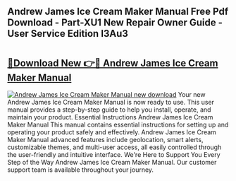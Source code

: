 ## Andrew James Ice Cream Maker Manual Free Pdf Download - Part-XU1 New Repair Owner Guide - User Service Edition I3Au3

# <h2><a href="http://cf20027.oget.top/?id=Andrew+James+Ice+Cream+Maker+Manual">🔗Download New 👉🔴 Andrew James Ice Cream Maker Manual</a></h2>

[![Andrew James Ice Cream Maker Manual new download](https://i.imgur.com/5g1atiW.png)](http://cf20027.oget.top/?id=Andrew+James+Ice+Cream+Maker+Manual)
Your new Andrew James Ice Cream Maker Manual is now ready to use. This user manual provides a step-by-step guide to help you install, operate, and maintain your product. Essential Instructions Andrew James Ice Cream Maker Manual This manual contains essential instructions for setting up and operating your product safely and effectively. Andrew James Ice Cream Maker Manual advanced features include geolocation, smart alerts, customizable themes, and multi-user access, all easily controlled through the user-friendly and intuitive interface. We're Here to Support You Every Step of the Way Andrew James Ice Cream Maker Manual. Our customer support team is available throughout your journey.
